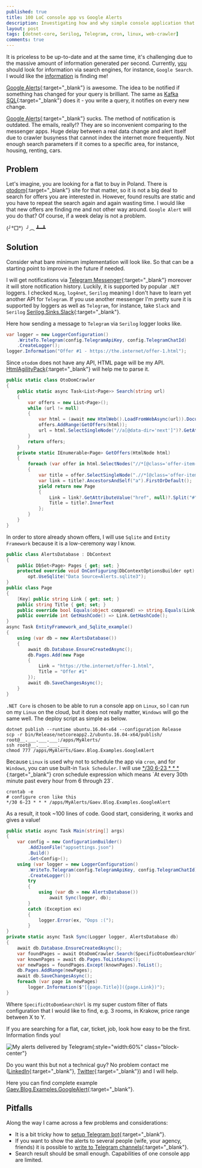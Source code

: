 ```yaml
---
published: true
title: 100 LoC console app vs Google Alerts
description: Investigating how and why simple console application that's written in .Net Core can work even better than Google Alerts.
layout: post
tags: [dotnet-core, Serilog, Telegram, cron, linux, web-crawler]
comments: true
---
```


It is priceless to be up-to-date and at the same time, it's challenging due to the massive amount of information generated per second. Currently, <ins>you</ins> should look for information via search engines, for instance, `Google Search`. I would like the <ins>information</ins> is finding me!

[Google Alerts](https://www.google.com/alerts){:target="_blank"} is awesome. The idea to be notified if something has changed for your query is brilliant. The same as [Kafka SQL](https://www.confluent.io/product/ksql/){:target="_blank"} does it - you write a query, it notifies on every new change.

[Google Alerts](https://www.google.com/alerts){:target="_blank"} sucks. The method of notification is outdated. The emails, really!? They are so inconvenient comparing to the messenger apps. Huge delay between a real data change and alert itself due to crawler busyness that cannot index the internet more frequently. Not enough search parameters if it comes to a specific area, for instance, housing, renting, cars.

## Problem

Let's imagine, you are looking for a flat to buy in Poland. There is [otodom](https://www.otodom.pl/){:target="_blank"} site for that matter, so it is not a big deal to search for offers you are interested in. However, found results are static and you have to repeat the search again and again wasting time. I would like that new offers are finding me and not other way around. `Google Alert` will you do that? Of course, if a week delay is not a problem.

(╯°□°）╯︵ ┻━┻

## Solution

Consider what bare minimum implementation will look like. So that can be a starting point to improve in the future if needed.

I will get notifications via [Telegram Messenger](https://telegram.org/){:target="_blank"} moreover it will store notification history. Luckily, it is supported by popular `.NET` loggers. I checked `NLog`, `log4net`, `Serilog` meaning I don't have to learn yet another API for `Telegram`. If you use another messenger I'm pretty sure it is supported by loggers as well as `Telegram`, for instance, take `Slack` and `Serilog` [Serilog.Sinks.Slack](https://github.com/mgibas/serilog-sinks-slack){:target="_blank"}.

Here how sending a message to `Telegram` via `Serilog` logger looks like.

```c#
var logger = new LoggerConfiguration()
    .WriteTo.Telegram(config.TelegramApiKey, config.TelegramChatId)
    .CreateLogger();
logger.Information("Offer #1 - https://the.internet/offer-1.html");
```

Since `otodom` does not have any API, HTML page will be my API. [HtmlAgilityPack](https://www.nuget.org/packages/HtmlAgilityPack/){:target="_blank"} will help me to parse it.

```c#
public static class OtoDomCrawler
{
    public static async Task<List<Page>> Search(string url)
    {
        var offers = new List<Page>();
        while (url != null)
        {
            var html = (await new HtmlWeb().LoadFromWebAsync(url)).DocumentNode;
            offers.AddRange(GetOffers(html));
            url = html.SelectSingleNode("//a[@data-dir='next']")?.GetAttributeValue("href", null);
        }
        return offers;
    }
    private static IEnumerable<Page> GetOffers(HtmlNode html)
    {
        foreach (var offer in html.SelectNodes("//*[@class='offer-item-details']"))
        {
            var title = offer.SelectSingleNode(".//*[@class='offer-item-title']");
            var link = title?.AncestorsAndSelf("a").FirstOrDefault();
            yield return new Page
            {
                Link = link?.GetAttributeValue("href", null)?.Split("#")?.FirstOrDefault(),
                Title = title?.InnerText
            };
        }
    }
}
```

In order to store already shown offers, I will use `Sqlite` and `Entity Framework` because it is a low-ceremony way I know.

```c#
public class AlertsDatabase : DbContext
{
    public DbSet<Page> Pages { get; set; }
    protected override void OnConfiguring(DbContextOptionsBuilder opt) =>
        opt.UseSqlite("Data Source=Alerts.sqlite3");
}
public class Page
{
    [Key] public string Link { get; set; }
    public string Title { get; set; }
    public override bool Equals(object compared) => string.Equals(Link, ((Page) compared).Link);
    public override int GetHashCode() => Link.GetHashCode();
}
async Task EntityFramework_and_Sqlite_example()
{
    using (var db = new AlertsDatabase())
    {
        await db.Database.EnsureCreatedAsync();
        db.Pages.Add(new Page
        {
            Link = "https://the.internet/offer-1.html",
            Title = "Offer #1"
        });
        await db.SaveChangesAsync();
    }
}
```

`.NET Core` is chosen to be able to run a console app on `Linux`, so I can run on my `Linux` on the cloud, but it does not really matter, `Windows` will go the same well. The deploy script as simple as below.

```shell
dotnet publish --runtime ubuntu.16.04-x64 --configuration Release
scp -r bin/Release/netcoreapp2.2/ubuntu.16.04-x64/publish/ root@__.___.___.___:/apps/MyAlerts/
ssh root@__.___.___.___
chmod 777 /apps/MyAlerts/Gaev.Blog.Examples.GoogleAlert
```

Because `Linux` is used why not to schedule the app via `cron`, and for `Windows`, you can use built-in `Task Scheduler`. I will use [\*/30 6-23 \* \* \*](https://crontab.guru/#*/30_6-23_*_*_*){:target="_blank"} cron schedule expression which means `At every 30th minute past every hour from 6 through 23`.

```shell
crontab -e
# configure cron like this
*/30 6-23 * * * /apps/MyAlerts/Gaev.Blog.Examples.GoogleAlert
```

As a result, it took ~100 lines of code. Good start, considering, it works and gives a value!

```c#
public static async Task Main(string[] args)
{
    var config = new ConfigurationBuilder()
        .AddJsonFile("appsettings.json")
        .Build()
        .Get<Config>();
    using (var logger = new LoggerConfiguration()
        .WriteTo.Telegram(config.TelegramApiKey, config.TelegramChatId)
        .CreateLogger())
        try
        {
            using (var db = new AlertsDatabase())
                await Sync(logger, db);
        }
        catch (Exception ex)
        {
            logger.Error(ex, "Oops :(");
        }
}
private static async Task Sync(Logger logger, AlertsDatabase db)
{
    await db.Database.EnsureCreatedAsync();
    var foundPages = await OtoDomCrawler.Search(SpecificOtoDomSearchUrl);
    var knownPages = await db.Pages.ToListAsync();
    var newPages = foundPages.Except(knownPages).ToList();
    db.Pages.AddRange(newPages);
    await db.SaveChangesAsync();
    foreach (var page in newPages)
        logger.Information($"[{page.Title}]({page.Link})");
}
```

Where `SpecificOtoDomSearchUrl` is my super custom filter of flats configuration that I would like to find, e.g. 3 rooms, in Krakow, price range between X to Y.

If you are searching for a flat, car, ticket, job, look how easy to be the first. Information finds you! 

![My alerts delivered by Telegram](/img/telegram-alerts-example.png "My alerts delivered by Telegram" ){:style="width:60%" class="block-center"}

Do you want this but not a technical guy? No problem contact me ([LinkedIn](https://www.linkedin.com/in/vladimirgayevoy){:target="_blank"}, [Twitter](https://twitter.com/vgman){:target="_blank"}) and I will help.

Here you can find complete example [Gaev.Blog.Examples.GoogleAlert](https://github.com/gaevoy/Gaev.Blog.Examples/tree/1.5.1/Gaev.Blog.Examples.GoogleAlert){:target="_blank"}.

## Pitfalls

Along the way I came across a few problems and considerations:

* It is a bit tricky how to [setup Telegram bot](https://github.com/oxozle/serilog-sinks-telegram/issues/1){:target="_blank"}.
* If you want to show the alerts to several people (wife, your agency, friends) it is possible to [write to Telegram channels](https://stackoverflow.com/a/42109561/1400547){:target="_blank"}.
* Search result should be small enough. Capabilities of one console app are limited.
